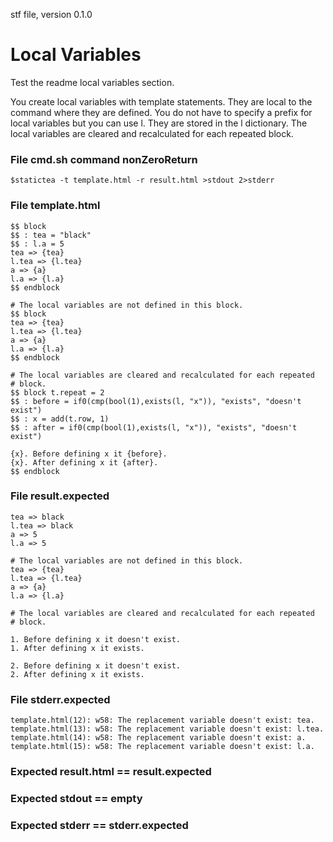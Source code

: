stf file, version 0.1.0

# Local Variables

Test the readme local variables section.

You create local variables with template statements.  They are local
to the command where they are defined. You do not have to specify a
prefix for local variables but you can use l. They are stored in the l
dictionary. The local variables are cleared and recalculated for each
repeated block.

### File cmd.sh command nonZeroReturn

~~~
$statictea -t template.html -r result.html >stdout 2>stderr
~~~

### File template.html

~~~
$$ block
$$ : tea = "black"
$$ : l.a = 5
tea => {tea}
l.tea => {l.tea}
a => {a}
l.a => {l.a}
$$ endblock

# The local variables are not defined in this block.
$$ block
tea => {tea}
l.tea => {l.tea}
a => {a}
l.a => {l.a}
$$ endblock

# The local variables are cleared and recalculated for each repeated
# block.
$$ block t.repeat = 2
$$ : before = if0(cmp(bool(1),exists(l, "x")), "exists", "doesn't exist")
$$ : x = add(t.row, 1)
$$ : after = if0(cmp(bool(1),exists(l, "x")), "exists", "doesn't exist")

{x}. Before defining x it {before}.
{x}. After defining x it {after}.
$$ endblock
~~~

### File result.expected

~~~
tea => black
l.tea => black
a => 5
l.a => 5

# The local variables are not defined in this block.
tea => {tea}
l.tea => {l.tea}
a => {a}
l.a => {l.a}

# The local variables are cleared and recalculated for each repeated
# block.

1. Before defining x it doesn't exist.
1. After defining x it exists.

2. Before defining x it doesn't exist.
2. After defining x it exists.
~~~

### File stderr.expected

~~~
template.html(12): w58: The replacement variable doesn't exist: tea.
template.html(13): w58: The replacement variable doesn't exist: l.tea.
template.html(14): w58: The replacement variable doesn't exist: a.
template.html(15): w58: The replacement variable doesn't exist: l.a.
~~~

### Expected result.html == result.expected
### Expected stdout == empty
### Expected stderr == stderr.expected

